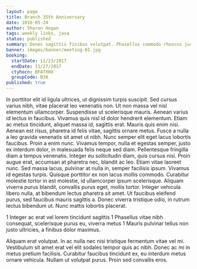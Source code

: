 ```yaml
---
layout: page
title: Branch 35th Anniversary
date: 2016-05-24
author: Sharon Hogan
tags: weekly links, java
status: published
summary: Donec sagittis finibus volutpat. Phasellus commodo rhoncus justo quis commodo.
banner: images/banner/meeting-01.jpg
booking:
  startDate: 11/23/2017
  endDate: 11/27/2017
  ctyhocn: BFATXHX
  groupCode: B3A
published: true
---
```

In porttitor elit id ligula ultrices, ut dignissim turpis suscipit. Sed cursus varius nibh, vitae placerat leo venenatis non. Ut non massa vel nisl elementum ullamcorper. Suspendisse ut scelerisque mauris. Aenean varius id lectus in faucibus. Vivamus quis nisl id dolor hendrerit elementum. Etiam ac metus tincidunt, aliquet massa id, sagittis erat. Mauris quis enim nisi. Aenean est risus, pharetra id felis vitae, sagittis ornare metus. Fusce a nulla a leo gravida venenatis sit amet ut nibh. Nunc semper elit eget lacus lobortis faucibus. Proin a enim nunc. Vivamus tempor, nulla et egestas semper, justo ex interdum dolor, in malesuada felis neque sed diam.
Pellentesque fringilla diam a tempus venenatis. Integer eu sollicitudin diam, quis cursus nisi. Proin augue erat, accumsan at pharetra nec, blandit ac leo. Etiam vitae laoreet nunc. Sed massa lacus, pulvinar at nulla in, semper facilisis ipsum. Vivamus id egestas turpis. Quisque porttitor ex non lacus mollis commodo. Curabitur molestie tortor in est molestie, id ullamcorper ipsum scelerisque. Aliquam viverra purus blandit, convallis purus eget, mollis tortor. Integer vehicula libero nulla, at bibendum lectus pharetra sit amet. Ut faucibus eleifend purus, sed faucibus mauris sagittis a. Donec viverra tristique odio, in rutrum lectus bibendum ut. Nunc mattis lobortis placerat.

1 Integer ac erat vel lorem tincidunt sagittis
1 Phasellus vitae nibh consequat, scelerisque purus eu, viverra metus
1 Mauris pulvinar tellus non justo ultricies, a finibus dolor maximus.

Aliquam erat volutpat. In ac nulla nec nisi tristique fermentum vitae vel mi. Vestibulum sit amet erat vel elit sodales tempor quis ac nibh. Donec ac mi in metus pretium facilisis. Curabitur faucibus tincidunt ex, eu interdum metus ornare vehicula. Nullam ut volutpat purus. Proin sed convallis eros.
